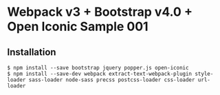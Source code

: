 Webpack v3 + Bootstrap v4.0 + Open Iconic Sample 001
=================

Installation
----------------

```
$ npm install --save bootstrap jquery popper.js open-iconic
$ npm install --save-dev webpack extract-text-webpack-plugin style-loader sass-loader node-sass precss postcss-loader css-loader url-loader
```

